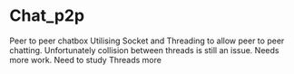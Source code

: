 # Chat_p2p

Peer to peer chatbox
Utilising Socket and Threading to allow peer to peer chatting. 
Unfortunately collision between threads is still an issue.
Needs more work. Need to study Threads more
